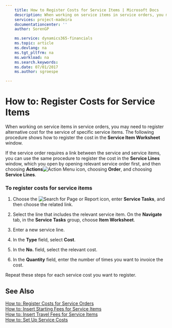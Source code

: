 ```yaml
---
    title: How to Register Costs for Service Items | Microsoft Docs
    description: When working on service items in service orders, you may need to register alternative cost for the service of specific service items. The following procedure shows how to register the cost in the **Service Item Worksheet** window.
    services: project-madeira
    documentationcenter: ''
    author: SorenGP

    ms.service: dynamics365-financials
    ms.topic: article
    ms.devlang: na
    ms.tgt_pltfrm: na
    ms.workload: na
    ms.search.keywords:
    ms.date: 07/01/2017
    ms.author: sgroespe

---
```

# How to: Register Costs for Service Items
When working on service items in service orders, you may need to register alternative cost for the service of specific service items. The following procedure shows how to register the cost in the **Service Item Worksheet** window.  
  
 If the service order requires a link between the service and service items, you can use the same procedure to register the cost in the **Service Lines** window, which you open by opening relevant service order first, and then choosing **Actions**![Action Menu icon](../media/actionmenuicon.png "actionMenuIcon"), choosing **Order**, and choosing **Service Lines**.  
  
### To register costs for service items  
  
1.  Choose the ![Search for Page or Report](media/ui-search/search_small.png "Search for Page or Report icon") icon, enter **Service Tasks**, and then choose the related link.  
  
2.  Select the line that includes the relevant service item. On the **Navigate** tab, in the **Service Tasks** group, choose **Item Worksheet**.  
  
3.  Enter a new service line.  
  
4.  In the **Type** field, select **Cost**.  
  
5.  In the **No.** field, select the relevant cost.  
  
6.  In the **Quantity** field, enter the number of times you want to invoice the cost.  
  
 Repeat these steps for each service cost you want to register.  
  
## See Also  
 [How to: Register Costs for Service Orders](../how-to-register-costs-for-service-orders.md)   
 [How to: Insert Starting Fees for Service Items](../how-to-insert-starting-fees-for-service-items.md)   
 [How to: Insert Travel Fees for Service Items](../how-to-insert-travel-fees-for-service-items.md)   
 [How to: Set Up Service Costs](../how-to-set-up-service-costs.md)